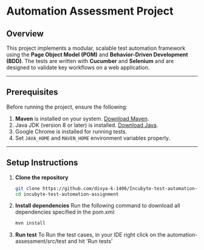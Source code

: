 # Automation Assessment Project  

## Overview  
This project implements a modular, scalable test automation framework using the **Page Object Model (POM)** and **Behavior-Driven Development (BDD)**. The tests are written with **Cucumber** and **Selenium** and are designed to validate key workflows on a web application.

---

## Prerequisites  

Before running the project, ensure the following:  
1. **Maven** is installed on your system. [Download Maven](https://maven.apache.org/download.cgi).  
2. Java JDK (version 8 or later) is installed. [Download Java](https://www.oracle.com/java/technologies/javase-downloads.html).  
3. Google Chrome is installed for running tests.  
4. Set `JAVA_HOME` and `MAVEN_HOME` environment variables properly.

---

## Setup Instructions  

1. **Clone the repository**  
   ```bash  
   git clone https://github.com/divya-k-1406/Incubyte-test-automation-assignment.git
   cd incubyte-test-automation-assignment

2. **Install dependencies**
   Run the following command to download all dependencies specified in the pom.xml:
   ```bash  
   mvn install
3. **Run test**
   To Run the test cases, in your IDE right click on the automation-assessment/src/test and hit 'Run tests'

